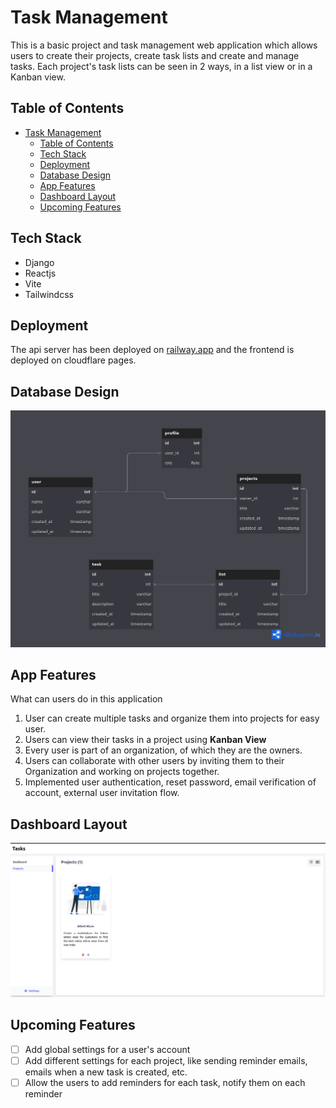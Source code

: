 # Task Management
This is a basic project and task management web application which allows users to create their projects, create task lists and create and manage tasks. Each project's task lists can be seen in 2 ways, in a list view or in a Kanban view.


## Table of Contents
- [Task Management](#task-management)
  - [Table of Contents](#table-of-contents)
  - [Tech Stack](#tech-stack)
  - [Deployment](#deployment)
  - [Database Design](#database-design)
  - [App Features](#app-features)
  - [Dashboard Layout](#dashboard-layout)
  - [Upcoming Features](#upcoming-features)

## Tech Stack
* Django
* Reactjs
* Vite
* Tailwindcss

## Deployment
The api server has been deployed on [railway.app](https://railway.app/) and the frontend is deployed on cloudflare pages.

## Database Design
![Database models](images/dbdiagram.png)

## App Features
What can users do in this application

1. User can create multiple tasks and organize them into projects for easy user.
2. Users can view their tasks in a project using **Kanban View**
3. Every user is part of an organization, of which they are the owners.
4. Users can collaborate with other users by inviting them to their Organization and working on projects together.
5. Implemented user authentication, reset password, email verification of account, external user invitation flow.

## Dashboard Layout
![Layout](images/dashboard-layout.png)

## Upcoming Features
- [ ] Add global settings for a user's account
- [ ] Add different settings for each project, like sending reminder emails, emails when a new task is created, etc.
- [ ] Allow the users to add reminders for each task, notify them on each reminder
